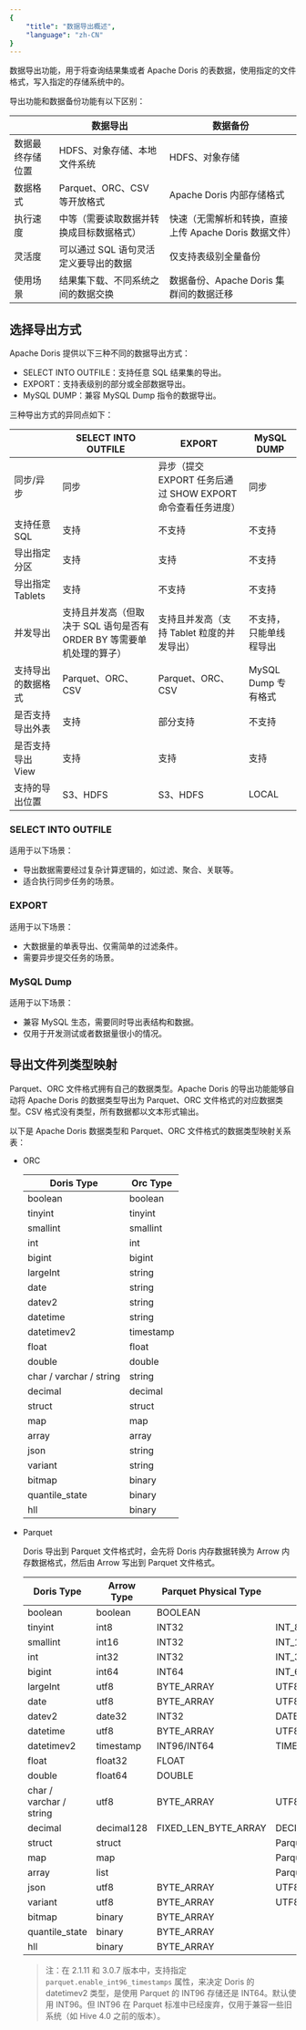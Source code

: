 ```yaml
---
{
    "title": "数据导出概述",
    "language": "zh-CN"
}
---
```


<!-- 
Licensed to the Apache Software Foundation (ASF) under one
or more contributor license agreements.  See the NOTICE file
distributed with this work for additional information
regarding copyright ownership.  The ASF licenses this file
to you under the Apache License, Version 2.0 (the
"License"); you may not use this file except in compliance
with the License.  You may obtain a copy of the License at

  http://www.apache.org/licenses/LICENSE-2.0

Unless required by applicable law or agreed to in writing,
software distributed under the License is distributed on an
"AS IS" BASIS, WITHOUT WARRANTIES OR CONDITIONS OF ANY
KIND, either express or implied.  See the License for the
specific language governing permissions and limitations
under the License.
-->

数据导出功能，用于将查询结果集或者 Apache Doris 的表数据，使用指定的文件格式，写入指定的存储系统中的。

导出功能和数据备份功能有以下区别：

| | 数据导出 | 数据备份|
| ----- | ----- | ----- |
|数据最终存储位置|HDFS、对象存储、本地文件系统|HDFS、对象存储|
|数据格式|Parquet、ORC、CSV 等开放格式|Apache Doris 内部存储格式|
|执行速度 | 中等（需要读取数据并转换成目标数据格式）| 快速（无需解析和转换，直接上传 Apache Doris 数据文件）|
|灵活度 | 可以通过 SQL 语句灵活定义要导出的数据 | 仅支持表级别全量备份|
|使用场景 | 结果集下载、不同系统之间的数据交换 | 数据备份、Apache Doris 集群间的数据迁移|

## 选择导出方式

Apache Doris 提供以下三种不同的数据导出方式：

* SELECT INTO OUTFILE：支持任意 SQL 结果集的导出。
* EXPORT：支持表级别的部分或全部数据导出。
* MySQL DUMP：兼容 MySQL Dump 指令的数据导出。

三种导出方式的异同点如下：

| |SELECT INTO OUTFILE|EXPORT|MySQL DUMP|
| ----- | ----- | ----- | ----- |
|同步/异步 | 同步 | 异步（提交 EXPORT 任务后通过 SHOW EXPORT 命令查看任务进度）| 同步|
|支持任意 SQL|支持 | 不支持 | 不支持|
|导出指定分区 | 支持 | 支持 | 不支持|
|导出指定 Tablets|支持 | 不支持 | 不支持|
|并发导出 | 支持且并发高（但取决于 SQL 语句是否有 ORDER BY 等需要单机处理的算子）| 支持且并发高（支持 Tablet 粒度的并发导出）| 不支持，只能单线程导出|
|支持导出的数据格式|Parquet、ORC、CSV|Parquet、ORC、CSV|MySQL Dump 专有格式|
|是否支持导出外表 | 支持 | 部分支持 | 不支持|
|是否支持导出 View|支持 | 支持 | 支持|
|支持的导出位置|S3、HDFS|S3、HDFS|LOCAL|

### SELECT INTO OUTFILE

适用于以下场景：

* 导出数据需要经过复杂计算逻辑的，如过滤、聚合、关联等。
* 适合执行同步任务的场景。

### EXPORT

适用于以下场景：

* 大数据量的单表导出、仅需简单的过滤条件。
* 需要异步提交任务的场景。

### MySQL Dump

适用于以下场景：

* 兼容 MySQL 生态，需要同时导出表结构和数据。
* 仅用于开发测试或者数据量很小的情况。

## 导出文件列类型映射

Parquet、ORC 文件格式拥有自己的数据类型。Apache Doris 的导出功能能够自动将 Apache Doris 的数据类型导出为 Parquet、ORC 文件格式的对应数据类型。CSV 格式没有类型，所有数据都以文本形式输出。

以下是 Apache Doris 数据类型和 Parquet、ORC 文件格式的数据类型映射关系表：

- ORC

    | Doris Type | Orc Type |
    | ---------- | -------- |
    | boolean    | boolean |
    | tinyint    | tinyint |
    | smallint   | smallint |
    | int        | int |
    | bigint     | bigint |
    | largeInt   | string |
    | date       | string |
    | datev2     | string |
    | datetime   | string |
    | datetimev2 | timestamp |
    | float      | float |
    | double     | double |
    | char / varchar / string| string |
    | decimal    | decimal |
    | struct     | struct |
    | map        | map |
    | array      | array |
    | json       | string |
    | variant    | string |
    | bitmap     | binary |
    | quantile_state| binary |
    | hll        | binary |

- Parquet

    Doris 导出到 Parquet 文件格式时，会先将 Doris 内存数据转换为 Arrow 内存数据格式，然后由 Arrow 写出到 Parquet 文件格式。

    | Doris Type | Arrow Type | Parquet Physical Type | Parquet Logical Type |
    | ---------- | ---------- | -------- | ------- |
    | boolean    | boolean | BOOLEAN | |
    | tinyint    | int8 | INT32 | INT_8 |
    | smallint   | int16 | INT32 | INT_16 |
    | int        | int32 | INT32 | INT_32 |
    | bigint     | int64 | INT64 | INT_64 |
    | largeInt   | utf8 | BYTE_ARRAY | UTF8 |
    | date       | utf8 | BYTE_ARRAY | UTF8 |
    | datev2     | date32 | INT32 | DATE |
    | datetime   | utf8 | BYTE_ARRAY | UTF8 |
    | datetimev2 | timestamp | INT96/INT64 | TIMESTAMP(MICROS/MILLIS/SECONDS) |
    | float      | float32 | FLOAT | |
    | double     | float64 | DOUBLE | |
    | char / varchar / string| utf8 | BYTE_ARRAY | UTF8 |
    | decimal    | decimal128 | FIXED_LEN_BYTE_ARRAY | DECIMAL(scale, precision) |
    | struct     | struct |  | Parquet Group |
    | map        | map | | Parquet Map |
    | array      | list | | Parquet List |
    | json       | utf8 | BYTE_ARRAY | UTF8 |
    | variant    | utf8 | BYTE_ARRAY | UTF8 |
    | bitmap     | binary | BYTE_ARRAY | |
    | quantile_state| binary | BYTE_ARRAY | |
    | hll        | binary | BYTE_ARRAY | |

    > 注：在 2.1.11 和 3.0.7 版本中，支持指定 `parquet.enable_int96_timestamps` 属性，来决定 Doris 的 datetimev2 类型，是使用 Parquet 的 INT96 存储还是 INT64。默认使用 INT96。但 INT96 在 Parquet 标准中已经废弃，仅用于兼容一些旧系统（如 Hive 4.0 之前的版本）。
